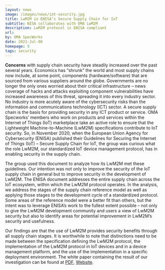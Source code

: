 ```yaml
---
layout: news
image: /images/news/iot-security.jpg
title: LwM2M in ENISA’s Secure Supply Chain for IoT
subtitle: NISA collaborates with OMA LwM2M
description: LwM2M protocol is ENISA compliant
url: 
by: OMA SpecWorks
date: 2021-Jul-08
homepage: 5
tags: security
---
```


**Concerns** with supply chain security have steadily increased over the past several years. Economics has “shrunk” the world and most supply chains now include, at some point, components (hardware/software) that are sourced from various suppliers around the globe. Governments are no longer the only ones worried about their critical infrastructure – news coverage of hacks and attacks exploiting component vulnerabilities have increased awareness of this threat, spreading it into every industry sector. No industry is more acutely aware of the cybersecurity risks than the information and communications technology (ICT) sector.<!--more-->
A secure supply chain is the basis for providing security in any ICT product or service. OMA Specworks’ members who work on products and services within the Internet of Things (IoT) marketplace take an active role to ensure that the Lightweight Machine-to-Machine (LwM2M) specifications contribute to IoT security. So, in November 2020, when the European Union Agency for Cybersecurity (ENISA) published their Guidelines for Securing the Internet of Things (IoT) – Secure Supply Chain for IoT, the group was curious what the role LwM2M, our standardized IoT device management protocol, has in enabling security in the supply chain.

The group used this document to analyze how its LwM2M met these guidelines. Our intention was not only to improve the security of the IoT supply chain in general but to improve security in the development of LwM2M. The ENISA document addresses the entire supply chain across the IoT ecosystem, within which the LwM2M protocol operates. In the analysis, we address the stages of the supply chain reference model as well as applying those stages to the development cycle of a standardized protocol. Some areas of the reference model were a better fit than others, but the intent was to leverage ENISA’s work to the fullest extent possible – not only to give the LwM2M development community and users a view of LwM2M security but also to identify areas for potential improvement in LwM2M’s security and usefulness.

Our findings are that the use of LwM2M provides security benefits through all supply chain stages. It is worthwhile to note that distinctions need to be made between the specification defining the LwM2M protocol, the implementation of the LwM2M protocol in IoT devices and in a device management platform, and the use of the implementation in a specific deployment environment. The white paper containing the result of our investigation can be found at [PDF](http://www.openmobilealliance.org/documents/whitepapers/OMA-WP-ENISA-LwM2M-20210511-A/OMA-WP-ENISA-LwM2M-20210511-A.pdf), [Website](https://omaspecworks.org/lwm2m-in-enisas-secure-supply-chain-for-iot-v1-0/).
